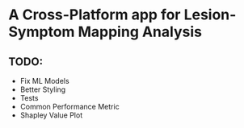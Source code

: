 # A Cross-Platform app for Lesion-Symptom Mapping Analysis

## TODO:
- Fix ML Models
- Better Styling
- Tests
- Common Performance Metric
- Shapley Value Plot